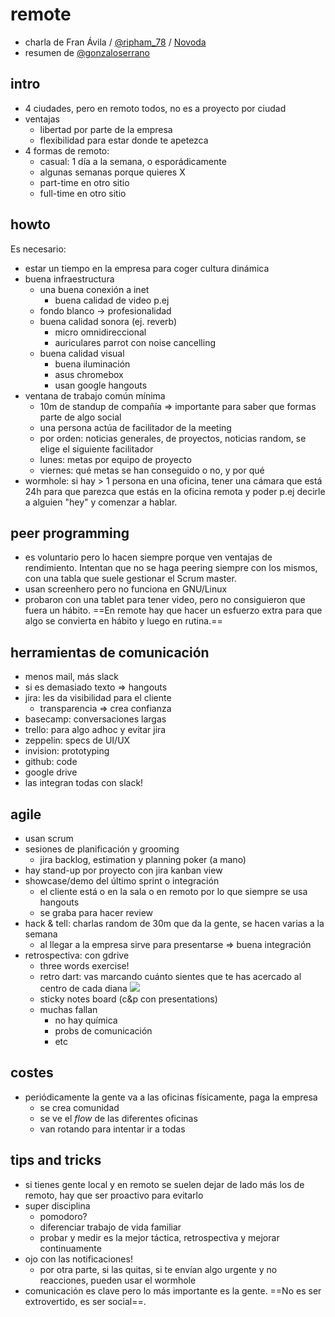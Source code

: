 # remote

- charla de Fran Ávila / [@ripham_78](https://twitter.com/ripham_78) / [Novoda](https://www.novoda.com)
- resumen de [@gonzaloserrano](http://twitter.com/gonzaloserrano)

## intro

- 4 ciudades, pero en remoto todos, no es a proyecto por ciudad
- ventajas
  - libertad por parte de la empresa
  - flexibilidad para estar donde te apetezca
- 4 formas de remoto:
  - casual: 1 día a la semana, o esporádicamente
  - algunas semanas porque quieres X
  - part-time en otro sitio
  - full-time en otro sitio
  
## howto

Es necesario:
- estar un tiempo en la empresa para coger cultura dinámica
- buena infraestructura
  - una buena conexión a inet
    - buena calidad de video p.ej
  - fondo blanco -> profesionalidad
  - buena calidad sonora (ej. reverb)
    - micro omnidireccional
    - auriculares parrot con noise cancelling
  - buena calidad visual
    - buena iluminación
    - asus chromebox
    - usan google hangouts
- ventana de trabajo común mínima
  - 10m de standup de compañía => importante para saber que formas parte de algo social
  - una persona actúa de facilitador de la meeting
  - por orden: noticias generales, de proyectos, noticias random, se elige el siguiente facilitador
  - lunes: metas por equipo de proyecto
  - viernes: qué metas se han conseguido o no, y por qué
- wormhole: si hay > 1 persona en una oficina, tener una cámara que está 24h para que parezca que estás en la oficina remota y poder p.ej decirle a alguien "hey" y comenzar a hablar. 

## peer programming

- es voluntario pero lo hacen siempre porque ven ventajas de rendimiento. Intentan que no se haga peering siempre con los mismos, con una tabla que suele gestionar el Scrum master.
- usan screenhero pero no funciona en GNU/Linux
- probaron con una tablet para tener video, pero no consiguieron que fuera un hábito. ==En remote hay que hacer un esfuerzo extra para que algo se convierta en hábito y luego en rutina.==

## herramientas de comunicación 

- menos mail, más slack
- si es demasiado texto => hangouts
- jira: les da visibilidad para el cliente
  - transparencia => crea confianza
- basecamp: conversaciones largas
- trello: para algo adhoc y evitar jira
- zeppelin: specs de UI/UX
- invision: prototyping
- github: code
- google drive
- las integran todas con slack!
  
## agile

- usan scrum
- sesiones de planificación y grooming
  - jira backlog, estimation y planning poker (a mano)
- hay stand-up por proyecto con jira kanban view
- showcase/demo del último sprint o integración
  - el cliente está o en la sala o en remoto por lo que siempre se usa hangouts
  - se graba para hacer review
- hack & tell: charlas random de 30m que da la gente, se hacen varias a la semana
  - al llegar a la empresa sirve para presentarse => buena integración
- retrospectiva: con gdrive
  - three words exercise!
  - retro dart: vas marcando cuánto sientes que te has acercado al centro de cada diana
  ![](https://i.imgur.com/YEnQMPh.jpg)
  - sticky notes board (c&p con presentations)
  - muchas fallan
    - no hay química
    - probs de comunicación
    - etc

## costes

- periódicamente la gente va a las oficinas físicamente, paga la empresa
    - se crea comunidad
    - se ve el _flow_ de las diferentes oficinas
    - van rotando para intentar ir a todas
    
## tips and tricks

- si tienes gente local y en remoto se suelen dejar de lado más los de remoto, hay que ser proactivo para evitarlo
- super disciplina
  - pomodoro?
  - diferenciar trabajo de vida familiar
  - probar y medir es la mejor táctica, retrospectiva y mejorar continuamente
- ojo con las notificaciones!
  - por otra parte, si las quitas, si te envían algo urgente y no reacciones, pueden usar el wormhole
- comunicación es clave pero lo más importante es la gente. ==No es ser extrovertido, es ser social==.
